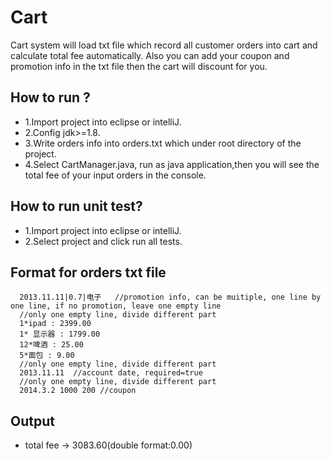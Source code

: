 # Cart
Cart system will load txt file which record all customer orders into cart and calculate total fee automatically. Also you can add your coupon and promotion info in the txt file then the cart will discount for you. 

## How to run ?
- 1.Import project into eclipse or intelliJ.
- 2.Config jdk>=1.8.
- 3.Write orders info into orders.txt which under root directory of the project.
- 4.Select CartManager.java, run as java application,then you will see the total fee of your input orders in the console.

## How to run unit test?
- 1.Import project into eclipse or intelliJ.
- 2.Select project and click run all tests.

## Format for orders txt file
      2013.11.11|0.7|电子   //promotion info, can be muitiple, one line by one line, if no promotion, leave one empty line
      //only one empty line, divide different part
      1*ipad : 2399.00
      1* 显示器 : 1799.00
      12*啤酒 : 25.00
      5*面包 : 9.00
      //only one empty line, divide different part
      2013.11.11  //account date, required=true
      //only one empty line, divide different part
      2014.3.2 1000 200 //coupon
## Output
- total fee -> 3083.60(double format:0.00)

